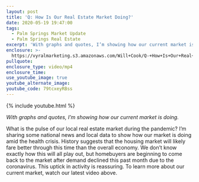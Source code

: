 ```yaml
---
layout: post
title: 'Q: How Is Our Real Estate Market Doing?'
date: 2020-05-19 19:47:00
tags:
  - Palm Springs Market Update
  - Palm Springs Real Estate
excerpt: 'With graphs and quotes, I’m showing how our current market is doing.'
enclosure: >-
  https://vyralmarketing.s3.amazonaws.com/Will+Cook/Q-+How+Is+Our+Real+Estate+Market+Doing_.mp4
pullquote:
enclosure_type: video/mp4
enclosure_time:
use_youtube_image: true
youtube_alternate_image:
youtube_code: 79tcxeyRBss
---
```


{% include youtube.html %}

*With graphs and quotes, I’m showing how our current market is doing.*

What is the pulse of our local real estate market during the pandemic? I’m sharing some national news and local data to show how our market is doing amid the health crisis. History suggests that the housing market will likely fare better through this time than the overall economy. We don’t know exactly how this will all play out, but homebuyers are beginning to come back to the market after demand declined this past month due to the coronavirus. This uptick in activity is reassuring. To learn more about our current market, watch our latest video above.